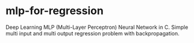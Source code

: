 # mlp-for-regression
Deep Learning MLP (Multi-Layer Perceptron) Neural Network in C. Simple multi input and multi output regression problem with backpropagation.
